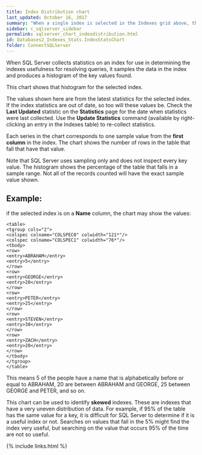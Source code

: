```yaml
---
title: Index Distribution chart
last_updated: October 16, 2017
summary: "When a single index is selected in the Indexes grid above, the Index Distribution chart shows the index distribution histogram for the selected index."
sidebar: c_sqlserver_sidebar
permalink: sqlserver_chart_indexdistribution.html
id: Databases2_Indexes_Stats.IndexStatsChart
folder: ConnectSQLServer
---
```


When SQL Server collects statistics on an index for use in determining the indexes usefulness for resolving queries, it samples the data in the index and produces a histogram of the key values found.

This chart shows that histogram for the selected index.

The values shown here are from the latest statistics for the selected index. If the index statistics are out of date, so too will these values be. Check the **Last Updated** statistic on the **Statistics** page for the date when statistics were last collected. Use the **Update Statistics** command (available by right-clicking an entry in the Indexes table) to re-collect statistics.

Each series in the chart corresponds to one sample value from the **first column** in the index. The chart shows the number of rows in the table that fall that have that value.

Note that SQL Server uses sampling only and does not inspect every key value. The histogram shows the percentage of the table that falls in a sample range. Not all of the records counted will have the exact sample value shown.


## Example:

if the selected index is on a **Name** column, the chart may show the values:

```
<table>
<tgroup cols="2">
<colspec colname="COLSPEC0" colwidth="121*"/>
<colspec colname="COLSPEC1" colwidth="76*"/>
<tbody>
<row>
<entry>ABRAHAM</entry>
<entry>5</entry>
</row>
<row>
<entry>GEORGE</entry>
<entry>20</entry>
</row>
<row>
<entry>PETER</entry>
<entry>25</entry>
</row>
<row>
<entry>STEVEN</entry>
<entry>30</entry>
</row>
<row>
<entry>ZACH</entry>
<entry>20</entry>
</row>
</tbody>
</tgroup>
</table>
```

This means 5 of the people have a name that is alphabetically before or equal to ABRAHAM, 20 are between ABRAHAM and GEORGE, 25 between GEORGE and PETER, and so on.

This chart can be used to identify **skewed** indexes. These are indexes that have a very uneven distribution of data. For example, if 95% of the table has the same value for a key, it is difficult for SQL Server to determine if it is a useful index or not. Searches on values that fall in the 5% might find the index very useful, but searching on the value that occurs 95% of the time are not so useful.


{% include links.html %}
